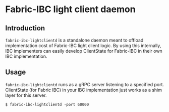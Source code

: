 # Fabric-IBC light client daemon

## Introduction
`fabric-ibc-lightclientd` is a standalone daemon meant to offload implementation cost of Fabric-IBC light client logic.
By using this internally, IBC implementers can easily develop ClientState for Fabric-IBC in their own IBC implementation.

## Usage
`fabric-ibc-lightclientd` runs as a gRPC server listening to a specified port.
ClientState (for Fabric IBC) in your IBC implementation just works as a shim layer for this server.

```
$ fabric-ibc-lightclientd -port 60000
```
